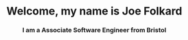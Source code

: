 <h1 align="center">Welcome, my name is Joe Folkard</h1>
<h3 align="center">I am a Associate Software Engineer from Bristol</h3>





